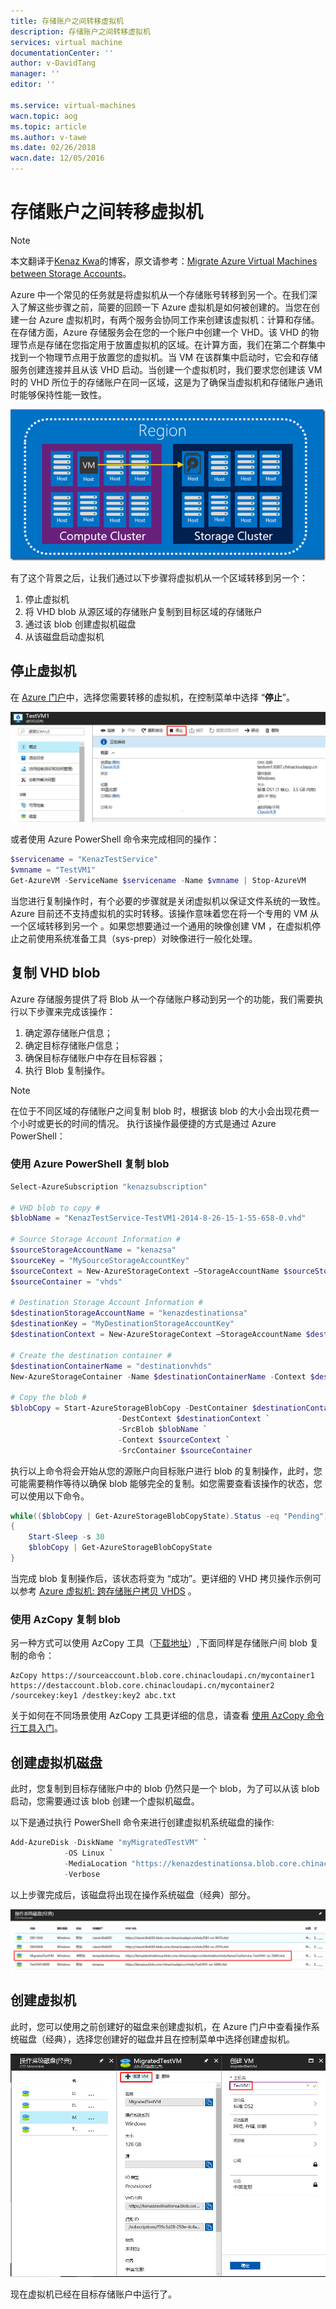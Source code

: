 ```yaml
---
title: 存储账户之间转移虚拟机
description: 存储账户之间转移虚拟机
services: virtual machine
documentationCenter: ''
author: v-DavidTang
manager: ''
editor: ''

ms.service: virtual-machines
wacn.topic: aog
ms.topic: article
ms.author: v-tawe
ms.date: 02/26/2018
wacn.date: 12/05/2016
---
```


# 存储账户之间转移虚拟机

> [!NOTE]
> 本文翻译于[Kenaz Kwa](https://azure.microsoft.com/en-us/blog/author/kenazk/)的博客，原文请参考：[Migrate Azure Virtual Machines between Storage Accounts](https://azure.microsoft.com/en-us/blog/migrate-azure-virtual-machines-between-storage-accounts/)。

Azure 中一个常见的任务就是将虚拟机从一个存储账号转移到另一个。在我们深入了解这些步骤之前，简要的回顾一下 Azure 虚拟机是如何被创建的。当您在创建一台 Azure 虚拟机时，有两个服务会协同工作来创建该虚拟机：计算和存储。在存储方面，Azure 存储服务会在您的一个账户中创建一个 VHD。该 VHD 的物理节点是存储在您指定用于放置虚拟机的区域。在计算方面，我们在第二个群集中找到一个物理节点用于放置您的虚拟机。当 VM 在该群集中启动时，它会和存储服务创建连接并且从该 VHD 启动。当创建一个虚拟机时，我们要求您创建该 VM 时的 VHD 所位于的存储账户在同一区域，这是为了确保当虚拟机和存储账户通讯时能够保持性能一致性。

![region](./media/aog-virtual-machines-migrate-azure-virtual-machines-between-storage-accounts/region.png)

有了这个背景之后，让我们通过以下步骤将虚拟机从一个区域转移到另一个：

1. 停止虚拟机
2. 将 VHD blob 从源区域的存储账户复制到目标区域的存储账户
3. 通过该 blob 创建虚拟机磁盘
4. 从该磁盘启动虚拟机

## 停止虚拟机

在 [Azure 门户](https://portal.azure.cn)中，选择您需要转移的虚拟机，在控制菜单中选择 “**停止**”。

![01](media/aog-virtual-machines-migrate-azure-virtual-machines-between-storage-accounts/01.png)

或者使用 Azure PowerShell 命令来完成相同的操作：

```powershell
$servicename = "KenazTestService"
$vmname = "TestVM1"
Get-AzureVM -ServiceName $servicename -Name $vmname | Stop-AzureVM
```

当您进行复制操作时，有个必要的步骤就是关闭虚拟机以保证文件系统的一致性。Azure 目前还不支持虚拟机的实时转移。该操作意味着您在将一个专用的 VM 从一个区域转移到另一个 。如果您想要通过一个通用的映像创建 VM ，在虚拟机停止之前使用系统准备工具（sys-prep）对映像进行一般化处理。 

## 复制 VHD blob

Azure 存储服务提供了将 Blob 从一个存储账户移动到另一个的功能，我们需要执行以下步骤来完成该操作：

1. 确定源存储账户信息；
2. 确定目标存储账户信息；
3. 确保目标存储账户中存在目标容器；
4. 执行 Blob 复制操作。

> [!NOTE]
> 在位于不同区域的存储账户之间复制 blob 时，根据该 blob 的大小会出现花费一个小时或更长的时间的情况。
> 执行该操作最便捷的方式是通过 Azure PowerShell： 

### 使用 Azure PowerShell 复制 blob

```powershell
Select-AzureSubscription "kenazsubscription" 

# VHD blob to copy #
$blobName = "KenazTestService-TestVM1-2014-8-26-15-1-55-658-0.vhd" 

# Source Storage Account Information #
$sourceStorageAccountName = "kenazsa"
$sourceKey = "MySourceStorageAccountKey"
$sourceContext = New-AzureStorageContext –StorageAccountName $sourceStorageAccountName -StorageAccountKey $sourceKey  
$sourceContainer = "vhds"

# Destination Storage Account Information #
$destinationStorageAccountName = "kenazdestinationsa"
$destinationKey = "MyDestinationStorageAccountKey"
$destinationContext = New-AzureStorageContext –StorageAccountName $destinationStorageAccountName -StorageAccountKey $destinationKey  

# Create the destination container #
$destinationContainerName = "destinationvhds"
New-AzureStorageContainer -Name $destinationContainerName -Context $destinationContext 

# Copy the blob # 
$blobCopy = Start-AzureStorageBlobCopy -DestContainer $destinationContainerName `
                        -DestContext $destinationContext `
                        -SrcBlob $blobName `
                        -Context $sourceContext `
                        -SrcContainer $sourceContainer
```

执行以上命令将会开始从您的源账户向目标账户进行 blob 的复制操作，此时，您可能需要稍作等待以确保 blob 能够完全的复制。如您需要查看该操作的状态，您可以使用以下命令。

```powershell
while(($blobCopy | Get-AzureStorageBlobCopyState).Status -eq "Pending")
{
    Start-Sleep -s 30
    $blobCopy | Get-AzureStorageBlobCopyState
}
```

当完成 blob 复制操作后，该状态将变为 “成功”。更详细的 VHD 拷贝操作示例可以参考 [Azure 虚拟机: 跨存储账户拷贝 VHDS](https://gallery.technet.microsoft.com/scriptcenter/Azure-Virtual-Machine-Copy-1041199c) 。

### 使用 AzCopy 复制 blob

另一种方式可以使用 AzCopy 工具（[下载地址](http://aka.ms/downloadazcopy)）,下面同样是存储账户间 blob 复制的命令：

```
AzCopy https://sourceaccount.blob.core.chinacloudapi.cn/mycontainer1 https://destaccount.blob.core.chinacloudapi.cn/mycontainer2 /sourcekey:key1 /destkey:key2 abc.txt
```

关于如何在不同场景使用 AzCopy 工具更详细的信息，请查看 [使用 AzCopy 命令行工具入门](/storage/storage-use-azcopy)。

## 创建虚拟机磁盘

此时，您复制到目标存储账户中的 blob 仍然只是一个 blob，为了可以从该 blob 启动，您需要通过该 blob 创建一个虚拟机磁盘。

以下是通过执行 PowerShell 命令来进行创建虚拟机系统磁盘的操作:

```powershell
Add-AzureDisk -DiskName "myMigratedTestVM" `
            -OS Linux `
            -MediaLocation "https://kenazdestinationsa.blob.core.chinacloudapi.cn/destinationvhds/KenazTestService-TestVM1-2014-8-26-16-16-48-522-0.vhd" `
            -Verbose
```

以上步骤完成后，该磁盘将出现在操作系统磁盘（经典）部分。

![02](media/aog-virtual-machines-migrate-azure-virtual-machines-between-storage-accounts/02.png)

## 创建虚拟机

此时，您可以使用之前创建好的磁盘来创建虚拟机，在 Azure 门户中查看操作系统磁盘（经典），选择您创建好的磁盘并且在控制菜单中选择创建虚拟机。

![03](media/aog-virtual-machines-migrate-azure-virtual-machines-between-storage-accounts/03.png)

现在虚拟机已经在目标存储账户中运行了。